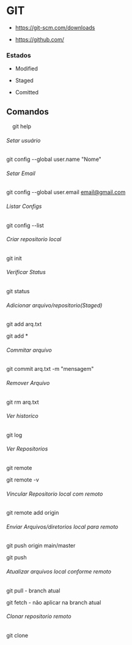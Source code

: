 # GIT

- https://git-scm.com/downloads

- https://github.com/

### Estados

- Modified

- Staged

- Comitted

## Comandos

    git help

###### Setar usuário

git config --global user.name "Nome"

###### Setar Email

git config --global user.email email@gmail.com

###### Listar Configs

git config --list

###### Criar repositorio local

git init

###### Verificar Status

git status

###### Adicionar arquivo/repositorio(Staged)

git add arq.txt 

git add *

###### Commitar arquivo

git commit arq.txt -m "mensagem"

###### Remover Arquivo

git rm arq.txt

###### Ver historico

git log

###### Ver Repositorios

git remote 

git remote -v

###### Vincular Repositorio local com remoto

git remote add origin <repositorio>

###### Enviar Arquivos/diretorios local para remoto

git push origin main/master

git push

###### Atualizar arquivos local conforme remoto

git pull     - branch atual

git fetch   - não aplicar na branch atual

###### Clonar repositorio remoto

git clone <repositorio>
